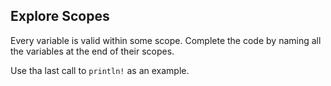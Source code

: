## Explore Scopes

Every variable is valid within some scope. Complete the code by naming all the
variables at the end of their scopes. 

<div class="hint">
Use tha last call to <code>println!</code> as an example.
</div>

